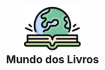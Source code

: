 <h1 align="center">
 <img src="/.github/logo.svg" alt="Project logo" width="150px" heigth="150px">
 </br>
 Mundo dos Livros
</h1>

<p align="centet">
</p>

<div aling="center">
 <div/>
